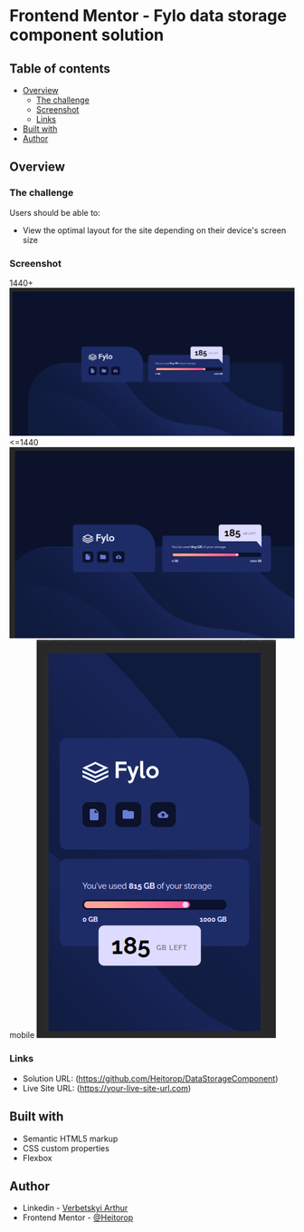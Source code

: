 # Frontend Mentor - Fylo data storage component solution

## Table of contents

- [Overview](#overview)
  - [The challenge](#the-challenge)
  - [Screenshot](#screenshot)
  - [Links](#links)
- [Built with](#built-with)
- [Author](#author)

## Overview

### The challenge

Users should be able to:

- View the optimal layout for the site depending on their device's screen size

### Screenshot
1440+
![](./1440plus.png)
<=1440
![](./below1440.png)
mobile
![](./mobile.png)

### Links

- Solution URL: (https://github.com/Heitorop/DataStorageComponent)
- Live Site URL: (https://your-live-site-url.com)


## Built with

- Semantic HTML5 markup
- CSS custom properties
- Flexbox

## Author

- Linkedin - [Verbetskyi Arthur](https://www.linkedin.com/in/arthur-verbetskyi)
- Frontend Mentor - [@Heitorop](https://www.frontendmentor.io/profile/Heitorop)
